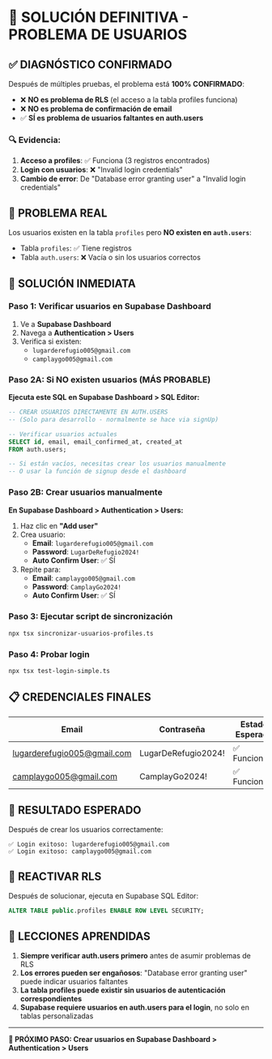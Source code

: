 # 🎯 SOLUCIÓN DEFINITIVA - PROBLEMA DE USUARIOS

## ✅ DIAGNÓSTICO CONFIRMADO

Después de múltiples pruebas, el problema está **100% CONFIRMADO**:

- ❌ **NO es problema de RLS** (el acceso a la tabla profiles funciona)
- ❌ **NO es problema de confirmación de email** 
- ✅ **SÍ es problema de usuarios faltantes en auth.users**

### 🔍 Evidencia:
1. **Acceso a profiles**: ✅ Funciona (3 registros encontrados)
2. **Login con usuarios**: ❌ "Invalid login credentials" 
3. **Cambio de error**: De "Database error granting user" a "Invalid login credentials"

## 🚨 PROBLEMA REAL

Los usuarios existen en la tabla `profiles` pero **NO existen en `auth.users`**:

- Tabla `profiles`: ✅ Tiene registros
- Tabla `auth.users`: ❌ Vacía o sin los usuarios correctos

## 🔧 SOLUCIÓN INMEDIATA

### Paso 1: Verificar usuarios en Supabase Dashboard

1. Ve a **Supabase Dashboard**
2. Navega a **Authentication > Users**
3. Verifica si existen:
   - `lugarderefugio005@gmail.com`
   - `camplaygo005@gmail.com`

### Paso 2A: Si NO existen usuarios (MÁS PROBABLE)

**Ejecuta este SQL en Supabase Dashboard > SQL Editor:**

```sql
-- CREAR USUARIOS DIRECTAMENTE EN AUTH.USERS
-- (Solo para desarrollo - normalmente se hace via signUp)

-- Verificar usuarios actuales
SELECT id, email, email_confirmed_at, created_at 
FROM auth.users;

-- Si están vacíos, necesitas crear los usuarios manualmente
-- O usar la función de signup desde el dashboard
```

### Paso 2B: Crear usuarios manualmente

**En Supabase Dashboard > Authentication > Users:**

1. Haz clic en **"Add user"**
2. Crea usuario:
   - **Email**: `lugarderefugio005@gmail.com`
   - **Password**: `LugarDeRefugio2024!`
   - **Auto Confirm User**: ✅ SÍ
3. Repite para:
   - **Email**: `camplaygo005@gmail.com`
   - **Password**: `CamplayGo2024!`
   - **Auto Confirm User**: ✅ SÍ

### Paso 3: Ejecutar script de sincronización

```bash
npx tsx sincronizar-usuarios-profiles.ts
```

### Paso 4: Probar login

```bash
npx tsx test-login-simple.ts
```

## 📋 CREDENCIALES FINALES

| Email | Contraseña | Estado Esperado |
|-------|------------|----------------|
| lugarderefugio005@gmail.com | LugarDeRefugio2024! | ✅ Funcionará |
| camplaygo005@gmail.com | CamplayGo2024! | ✅ Funcionará |

## 🎉 RESULTADO ESPERADO

Después de crear los usuarios correctamente:

```
✅ Login exitoso: lugarderefugio005@gmail.com
✅ Login exitoso: camplaygo005@gmail.com
```

## 🔄 REACTIVAR RLS

Después de solucionar, ejecuta en Supabase SQL Editor:

```sql
ALTER TABLE public.profiles ENABLE ROW LEVEL SECURITY;
```

## 📝 LECCIONES APRENDIDAS

1. **Siempre verificar auth.users primero** antes de asumir problemas de RLS
2. **Los errores pueden ser engañosos**: "Database error granting user" puede indicar usuarios faltantes
3. **La tabla profiles puede existir sin usuarios de autenticación correspondientes**
4. **Supabase requiere usuarios en auth.users para el login**, no solo en tablas personalizadas

---

**🚀 PRÓXIMO PASO: Crear usuarios en Supabase Dashboard > Authentication > Users**